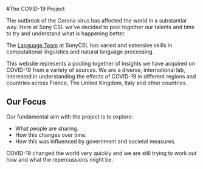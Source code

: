 #The COVID-19 Project

The outbreak of the Corona virus has affected the world in a substantial way. Here at Sony CSL we've decided to pool together our talents and time to try and understand what is happening better.

The [Language Team](https://csl.sony.fr/projects-language/) at SonyCSL has varied and extensive skills in computational linguistics and natural language processing. 

This website represents a pooling together of insights we have acquired on COVID-19 from a variety of sources. We are a diverse, international lab, interested in understanding the effects of COVID-19 in different regions and countries across France, The United Kingdom, Italy and other countries.   

## Our Focus

Our fundamental aim with the project is to explore: 

- What people are sharing.
- How this changes over time.
- How this was influenced by government and societal measures.

COVID-19 changed the world very quickly and we are still trying to work out how and what the repercussions might be.